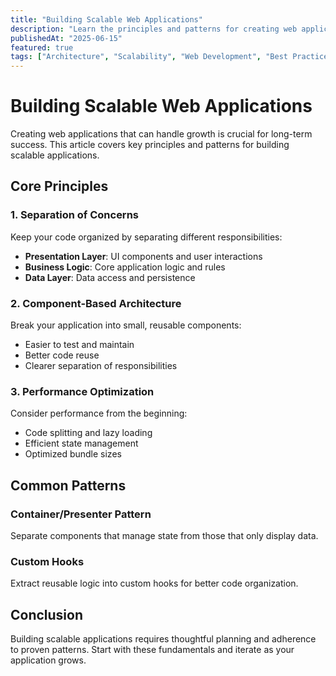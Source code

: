 ```yaml
---
title: "Building Scalable Web Applications"
description: "Learn the principles and patterns for creating web applications that can grow with your business needs."
publishedAt: "2025-06-15"
featured: true
tags: ["Architecture", "Scalability", "Web Development", "Best Practices"]
---
```


# Building Scalable Web Applications

Creating web applications that can handle growth is crucial for long-term success. This article covers key principles and patterns for building scalable applications.

## Core Principles

### 1. Separation of Concerns
Keep your code organized by separating different responsibilities:
- **Presentation Layer**: UI components and user interactions
- **Business Logic**: Core application logic and rules
- **Data Layer**: Data access and persistence

### 2. Component-Based Architecture
Break your application into small, reusable components:
- Easier to test and maintain
- Better code reuse
- Clearer separation of responsibilities

### 3. Performance Optimization
Consider performance from the beginning:
- Code splitting and lazy loading
- Efficient state management
- Optimized bundle sizes

## Common Patterns

### Container/Presenter Pattern
Separate components that manage state from those that only display data.

### Custom Hooks
Extract reusable logic into custom hooks for better code organization.

## Conclusion

Building scalable applications requires thoughtful planning and adherence to proven patterns. Start with these fundamentals and iterate as your application grows.
